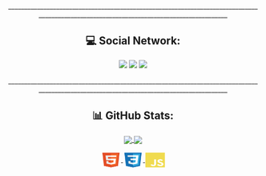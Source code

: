 <div align="center">
 _________________________________________________________________________________________________________________________________________
 
<div> 
 
## 💻 Social Network: 
  <a href="https://instagram.com/erick_jhonys" target="_blank"><img src="https://img.shields.io/badge/-Instagram-%23E4405F?style=for-the-badge&logo=instagram&logoColor=white" target="_blank"></a>
  <a href = "mailto:erickteles2012@gmail.com"><img src="https://img.shields.io/badge/-Gmail-%23333?style=for-the-badge&logo=gmail&logoColor=white" target="_blank"></a>
  <a href="https://www.linkedin.com/in/erick-teles-de-oliveira-0a9587155" target="_blank"><img src="https://img.shields.io/badge/-LinkedIn-%230077B5?style=for-the-badge&logo=linkedin&logoColor=white" target="_blank"></a> 
 </div>
 _________________________________________________________________________________________________________________________________________
 
## 📊 GitHub Stats:
<div align="center">
  <a href="https://github.com/ErickTeles">
  <img align="center" height="160em" src="https://github-readme-stats.vercel.app/api?username=ErickTeles&show_icons=true&theme=dark&include_all_commits=true&count_private=true"/>
  <img align="center" height="120em" src="https://github-readme-stats.vercel.app/api/top-langs/?username=ErickTeles&layout=compact&langs_count=7&theme=dark"/>
</div>
<div style="display: inline_block"><br>
  <img align="center" alt="Erick-HTML" height="30" width="40" src="https://raw.githubusercontent.com/devicons/devicon/master/icons/html5/html5-original.svg">
  <img align="center" alt="Erick-CSS" height="30" width="40" src="https://raw.githubusercontent.com/devicons/devicon/master/icons/css3/css3-original.svg">
  <img align="center" alt="Erick-Js" height="30" width="40" src="https://raw.githubusercontent.com/devicons/devicon/master/icons/javascript/javascript-plain.svg">
 </div>  

  ## 

  </div>  
 
 
